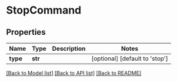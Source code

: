 # StopCommand

## Properties
Name | Type | Description | Notes
------------ | ------------- | ------------- | -------------
**type** | **str** |  | [optional] [default to 'stop']

[[Back to Model list]](../README.md#documentation-for-models) [[Back to API list]](../README.md#documentation-for-api-endpoints) [[Back to README]](../README.md)

